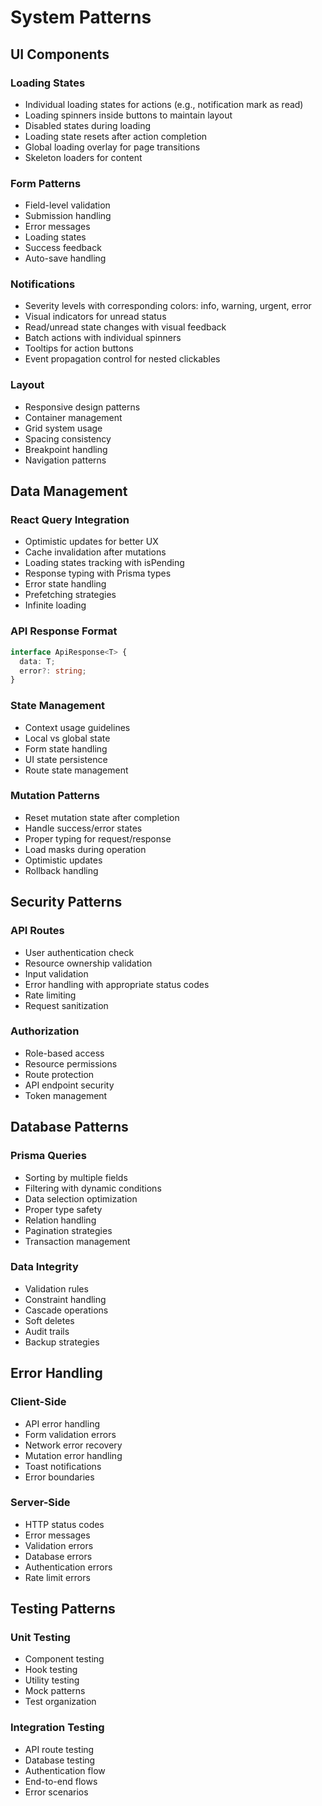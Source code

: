 # System Patterns

## UI Components

### Loading States

- Individual loading states for actions (e.g., notification mark as read)
- Loading spinners inside buttons to maintain layout
- Disabled states during loading
- Loading state resets after action completion
- Global loading overlay for page transitions
- Skeleton loaders for content

### Form Patterns

- Field-level validation
- Submission handling
- Error messages
- Loading states
- Success feedback
- Auto-save handling

### Notifications

- Severity levels with corresponding colors: info, warning, urgent, error
- Visual indicators for unread status
- Read/unread state changes with visual feedback
- Batch actions with individual spinners
- Tooltips for action buttons
- Event propagation control for nested clickables

### Layout

- Responsive design patterns
- Container management
- Grid system usage
- Spacing consistency
- Breakpoint handling
- Navigation patterns

## Data Management

### React Query Integration

- Optimistic updates for better UX
- Cache invalidation after mutations
- Loading states tracking with isPending
- Response typing with Prisma types
- Error state handling
- Prefetching strategies
- Infinite loading

### API Response Format

```typescript
interface ApiResponse<T> {
  data: T;
  error?: string;
}
```

### State Management

- Context usage guidelines
- Local vs global state
- Form state handling
- UI state persistence
- Route state management

### Mutation Patterns

- Reset mutation state after completion
- Handle success/error states
- Proper typing for request/response
- Load masks during operation
- Optimistic updates
- Rollback handling

## Security Patterns

### API Routes

- User authentication check
- Resource ownership validation
- Input validation
- Error handling with appropriate status codes
- Rate limiting
- Request sanitization

### Authorization

- Role-based access
- Resource permissions
- Route protection
- API endpoint security
- Token management

## Database Patterns

### Prisma Queries

- Sorting by multiple fields
- Filtering with dynamic conditions
- Data selection optimization
- Proper type safety
- Relation handling
- Pagination strategies
- Transaction management

### Data Integrity

- Validation rules
- Constraint handling
- Cascade operations
- Soft deletes
- Audit trails
- Backup strategies

## Error Handling

### Client-Side

- API error handling
- Form validation errors
- Network error recovery
- Mutation error handling
- Toast notifications
- Error boundaries

### Server-Side

- HTTP status codes
- Error messages
- Validation errors
- Database errors
- Authentication errors
- Rate limit errors

## Testing Patterns

### Unit Testing

- Component testing
- Hook testing
- Utility testing
- Mock patterns
- Test organization

### Integration Testing

- API route testing
- Database testing
- Authentication flow
- End-to-end flows
- Error scenarios
